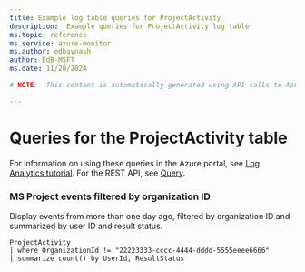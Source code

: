 ```yaml
---
title: Example log table queries for ProjectActivity
description:  Example queries for ProjectActivity log table
ms.topic: reference
ms.service: azure-monitor
ms.author: edbaynash
author: EdB-MSFT
ms.date: 11/20/2024

# NOTE:  This content is automatically generated using API calls to Azure. Any edits made on these files will be overwritten in the next run of the script. 

---
```


# Queries for the ProjectActivity table

For information on using these queries in the Azure portal, see [Log Analytics tutorial](/azure/azure-monitor/logs/log-analytics-tutorial). For the REST API, see [Query](/rest/api/loganalytics/query).


### MS Project events filtered by organization ID  


Display events from more than one day ago, filtered by organization ID and summarized by user ID and result status.  

```query
ProjectActivity
| where OrganizationId != "22223333-cccc-4444-dddd-5555eeee6666"
| summarize count() by UserId, ResultStatus

```

